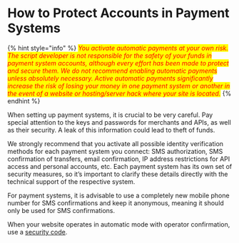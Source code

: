 # How to Protect Accounts in Payment Systems

{% hint style="info" %}
_<mark style="color:red;">You activate automatic payments at your own risk. The script developer is not responsible for the safety of your funds in payment system accounts, although every effort has been made to protect and secure them. We do not recommend enabling automatic payments unless absolutely necessary. Active automatic payments significantly increase the risk of losing your money in one payment system or another in the event of a website or hosting/server hack where your site is located.</mark>_
{% endhint %}

When setting up payment systems, it is crucial to be very careful. Pay special attention to the keys and passwords for merchants and APIs, as well as their security. A leak of this information could lead to theft of funds.

We strongly recommend that you activate all possible identity verification methods for each payment system you connect: SMS authorization, SMS confirmation of transfers, email confirmation, IP address restrictions for API access and personal accounts, etc. Each payment system has its own set of security measures, so it’s important to clarify these details directly with the technical support of the respective system.

For payment systems, it is advisable to use a completely new mobile phone number for SMS confirmations and keep it anonymous, meaning it should only be used for SMS confirmations.

When your website operates in automatic mode with operator confirmation, use a [security code](https://premium.gitbook.io/rukovodstvo-polzovatelya/navigaciya/nastroiki/kod-bezopasnosti).